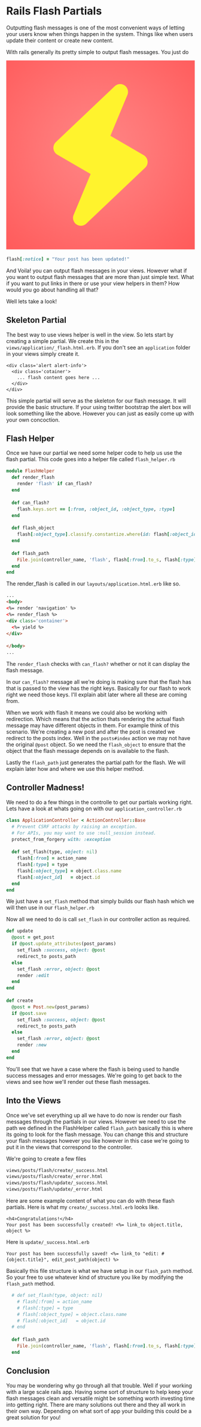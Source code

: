 # Rails Flash Partials

Outputting flash messages is one of the most convenient ways of letting your users know when things happen in the system. Things like when users update their content or create new content.

With rails generally its pretty simple to output flash messages. You just do 

![Cover Picture](assets/cover.png)

```ruby
flash[:notice] = "Your post has been updated!"
```

And Voila! you can output flash messages in your views. However what if you want to output flash messages that are more than just simple text. What if you want to put links in there or use your view helpers in them? How would you go about handling all that? 

Well lets take a look!

## Skeleton Partial

The best way to use views helper is well in the view. So lets start by creating a simple partial. We create this in the `views/application/_flash.html.erb`. If you don't see an `application` folder in your views simply create it.

```erb
<div class='alert alert-info'>
  <div class='cotainer'>
    ... flash content goes here ...
  </div>
</div>
```

This simple partial will serve as the skeleton for our flash message. It will provide the basic structure. If your using twitter bootstrap the alert box will look something like the above. However you can just as easily come up with your own concoction.


## Flash Helper

Once we have our partial we need some helper code to help us use the flash partial. This code goes into a helper file called `flash_helper.rb`

```ruby
module FlashHelper
  def render_flash
    render 'flash' if can_flash?
  end

  def can_flash?
    flash.keys.sort == [:from, :object_id, :object_type, :type]
  end

  def flash_object
    flash[:object_type].classify.constantize.where(id: flash[:object_id]).first
  end

  def flash_path
    File.join(controller_name, 'flash', flash[:from].to_s, flash[:type].to_s)
  end
end
```

The render_flash is called in our `layouts/application.html.erb` like so.

```html
...
<body>
<%= render 'navigation' %>
<%= render_flash %>
<div class='container'>
  <%= yield %>
</div>

</body>
...
```

The `render_flash` checks with `can_flash?` whether or not it can display the flash message. 

In our `can_flash?` message all we're doing is making sure that the flash has that is passed to the view has the right keys. Basically for our flash to work right we need those keys. I'll explain abit later where all these are coming from.

When we work with flash it means we could also be working with redirection. Which means that the action thats rendering the actual flash message may have different objects in them. For example think of this scenario. We're creating a new post and after the post is created we redirect to the posts index. Well in the `posts#index` action we may not have the original `@post` object. So we need the `flash_object` to ensure that the object that the flash message depends on is available to the flash.

Lastly the `flash_path` just generates the partial path for the flash. We will explain later how and where we use this helper method.

## Controller Madness!

We need to do a few things in the controlle to get our partials working right. Lets have a look at whats going on with our `application_controller.rb`

```ruby
class ApplicationController < ActionController::Base
  # Prevent CSRF attacks by raising an exception.
  # For APIs, you may want to use :null_session instead.
  protect_from_forgery with: :exception

  def set_flash(type, object: nil)
    flash[:from] = action_name
    flash[:type] = type
    flash[:object_type] = object.class.name
    flash[:object_id]   = object.id
  end
end
```

We just have a `set_flash` method that simply builds our flash hash which we will then use in our `flash_helper.rb`

Now all we need to do is call `set_flash` in our controller action as required.

```ruby
def update
  @post = get_post
  if @post.update_attributes(post_params)
    set_flash :success, object: @post
    redirect_to posts_path
  else
    set_flash :error, object: @post
    render :edit
  end
end

def create
  @post = Post.new(post_params)
  if @post.save
    set_flash :success, object: @post
    redirect_to posts_path
  else
    set_flash :error, object: @post
    render :new
  end
end
```

You'll see that we have a case where the flash is being used to handle success messages and error messages. We're going to get back to the views and see how we'll render out these flash messages.

## Into the Views

Once we've set everything up all we have to do now is render our flash messages through the partials in our views. However we need to use the path we defined in the FlashHelper called `flash_path` basically this is where its going to look for the flash message. You can change this and structure your flash messages however you like however in this case we're going to put it in the views that correspond to the controller.

We're going to create a few files 

```bash
views/posts/flash/create/_success.html
views/posts/flash/create/_error.html
views/posts/flash/update/_success.html
views/posts/flash/update/_error.html
```

Here are some example content of what you can do with these flash partials. Here is what my `create/_success.html.erb` looks like.

```
<h4>Congratulations!</h4>
Your post has been successfully created! <%= link_to object.title, object %>
```

Here is `update/_success.html.erb`
```
Your post has been successfully saved! <%= link_to "edit: #{object.title}", edit_post_path(object) %>
```


Basically this file structure is what we have setup in our `flash_path` method. So your free to use whatever kind of structure you like by modifying the `flash_path` method.

```ruby
  # def set_flash(type, object: nil)
    # flash[:from] = action_name
    # flash[:type] = type
    # flash[:object_type] = object.class.name
    # flash[:object_id]   = object.id
  # end

  def flash_path
    File.join(controller_name, 'flash', flash[:from].to_s, flash[:type].to_s)
  end
```

## Conclusion

You may be wondering why go through all that trouble. Well if your working with a large scale rails app. Having some sort of structure to help keep your flash messages clean and versatile might be something worth investing time into getting right. There are many solutions out there and they all work in their own way. Depending on what sort of app your building this could be a great solution for you!
